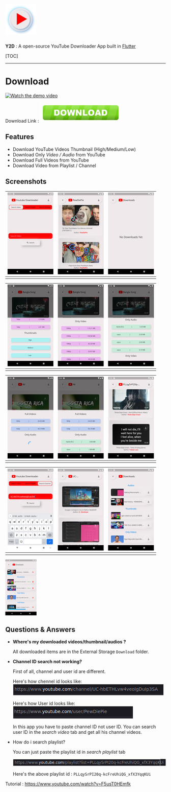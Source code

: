 #  <img src="assets/logo/logo.png" alt="logo" width=96  />

**Y2D** : A open-source YouTube Downloader App built in [Flutter](https://github.com/flutter/flutter)

[TOC]



***

# Download

[<img src="/media/Linux/Programming/Flutter/ytdownload/ytdownload/ss/home.png" alt="Watch the demo video" height=500 />](https://www.youtube.com/watch?v=bK68EV-VIyI)



Download Link :  <a href="https://github.com/RomjanHossain/ytdownload-flutter/raw/master/app/app-armeabi-v7a-release.apk"><img src="ss/downbtn.png" style="zoom:25%;" /></a>

## Features

- Download YouTube Videos Thumbnail (High/Medium/Low)
- Download Only *Video / Audio* from YouTube
- Download Full Videos from YouTube
- Download Video from Playlist / Channel



##  Screenshots

| <img src="ss/home.png" alt="ss1" style="zoom:25%;" /> | <img src="ss/Screenshot_1631447795.png" alt="ss1" style="zoom:25%;" /> | <img src="ss/Screenshot_1631447804.png" alt="ss1" style="zoom:25%;" /> |
| ----------------------------------------------------- | ------------------------------------------------------------ | ------------------------------------------------------------ |
|                                                       |                                                              |                                                              |

| <img src="ss/Screenshot_1631447865.png" alt="ss1" style="zoom:25%;" /> | <img src="ss/Screenshot_1631447882.png" alt="ss1" style="zoom:25%;" /> | <img src="ss/Screenshot_1631447889.png" alt="ss1" style="zoom:25%;" /> |
| ------------------------------------------------------------ | ------------------------------------------------------------ | ------------------------------------------------------------ |
|                                                              |                                                              |                                                              |

| <img src="ss/Screenshot_1631447916.png" alt="ss1" style="zoom:25%;" /> | <img src="ss/Screenshot_1631447919.png" alt="ss1" style="zoom:25%;" /> | <img src="ss/Screenshot_1631447970.png" alt="ss1" style="zoom:25%;" /> |
| ------------------------------------------------------------ | ------------------------------------------------------------ | ------------------------------------------------------------ |
|                                                              |                                                              |                                                              |

| <img src="ss/Screenshot_1631447999.png" alt="ss1" style="zoom:25%;" /> | <img src="ss/Screenshot_1631448253.png" alt="ss1" style="zoom:25%;" /> | <img src="ss/Screenshot_1631448605.png" alt="ss1" style="zoom:25%;" /> |
| ------------------------------------------------------------ | ------------------------------------------------------------ | ------------------------------------------------------------ |
|                                                              |                                                              |                                                              |

<img src="ss/Screenshot_1631448617.png" alt="ss1" height=700 style="zoom:25%;"  />



## Questions & Answers 

- **Where's my downloaded videos/thumbnail/audios ?**

  All downloaded items are in the External Storage  `Download` folder.

- **Channel ID search not working?**

  First of all, channel and user id are different.

  Here's how chennel id looks like: <img src="ss/ch.png" alt="ss1">

  Here's how User id looks like:<img src="ss/pe.png" alt="user" />

  In this app you have to paste channel ID not user ID. You can search user ID in the *search video* tab and get all his channel videos.

- How do i search playlist?

  You can just paste the playlist id in *search playlist* tab

  <img src="ss/playlist.png" alt="playlist" />

  Here's the above playlist id : `PLLqySrPI20q-kcFreUhiQG_xfX3YqqKUi`

  



Tutorial : https://www.youtube.com/watch?v=F5usT0HEmfk
